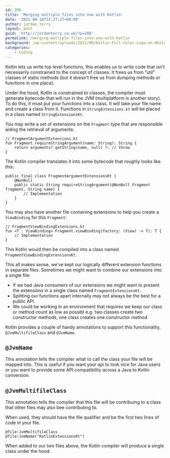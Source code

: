 ```yaml
---
id: 206
title: 'Merging multiple files into one with Kotlin'
date: '2021-08-18T22:27:27+00:00'
author: jordan_terry
layout: post
guid: 'http://jordanterry.co.uk/?p=206'
permalink: /merging-multiple-files-into-one-with-kotlin
background: /wp-content/uploads/2021/08/Kotlin-Full-Color-Logo-on-White-RGB-e1637049937600.png
categories:
    - Coding
---
```


Kotlin lets us write top level functions, this enables us to write code that isn’t necessarily constrained to the concept of classes. It frees us from “util” classes of static methods (but it doesn’t free us from dumping methods or functions in one place).

Under the hood, Kotlin is constrained to classes, the compiler must generate bytecode that will run in the JVM (multiplatform is another story). To do this, it must put your functions into a class. It will take your file name and create a class from it. Functions in `StringExtensions.kt` will be placed in a class named `StringExtensionsKt`.

You may write a set of extensions on the `Fragment` type that are responsible aiding the retrieval of arguments:

```
// FragmentArgumentExtensions.kt
fun Fragment.requireStringArgument(name: String): String {
    return arguments?.getString(name, null) ?: // throw
}
```

The Kotlin compiler translates it into some bytecode that roughly looks like this:

```
public final class FragmentArgumentExtensionsKt {
    @NonNull
    public static String requireStringArgument(@NonNull Fragment fragment, String name) {
        // Implementation
    }
}
```

You may also have another file containing extensions to help you create a `ViewBinding` for this `Fragment`:

```
// FragmentViewBindingExtensions.kt
fun <T : ViewBinding> Fragment.viewBinding(factory: (View) -> T): T {
    // Implementation
}
```

This Kotlin would then be compiled into a class named `FragmentViewBindingExtensionsKt`.

This all makes sense, we’ve kept our logically different extension functions in separate files. Sometimes we might want to combine our extensions into a single file:

- If we had Java consumers of our extensions we might want to present the extensions in a single class named `FragmentExtensionsKt`.
- Splitting our functions apart internally may not always be the best for a public API.
- We could be working in an environment that requires we keep our class or method count as low as possibl e.g. two classes create two constructor methods, one class creates one constructor method

Kotlin provides a couple of handy annotations to support this functionality, `@JvmMultifileClass` and `@JvmName`.

## `@JvmName`

This annotation tells the compiler what to call the class your file will be mapped into. This is useful if you want your api to look nice for Java users or you want to provide some API compatibility across a Java to Kotlin conversion.

## `@JvmMultifileClass`

This annotation tells the compiler that this file will be contribuing to a class that other files may also bee contributing to.

When used, they should have the file qualifier and be the first two lines of code in your file.

```
@file:JvmMultifileClass
@file:JvmName("KotlinExtensionsKt")
```

When added to our two files above, the Kotlin compiler will produce a single class under the hood.
